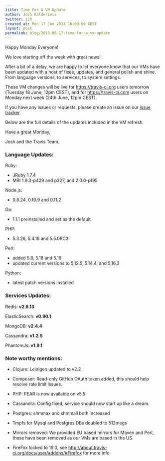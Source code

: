 ```yaml
---
title: Time For A VM Update
author: Josh Kalderimis
twitter: j2h
created_at: Mon 17 Jun 2013 16:00:00 CEST
layout: post
permalink: blog/2013-06-17-time-for-a-vm-update
---
```


Happy Monday Everyone!

We love starting off the week with great news!

After a bit of a delay, we are happy to let everyone know that our VMs have been updated with a host of fixes, updates, and general polish and shine. From language versions, to services, to system settings.

These VM changes will be live for https://travis-ci.org users tomorrow (Tuesday 18 June, 12pm CEST), and for https://travis-ci.com users on Monday next week (24th June, 12pm CEST).

If you have any issues or requests, please create an issue on our [issue tracker](https://github.com/travis-ci/travis-ci/issues).

Below are the full details of the updates included in the VM refresh.

Have a great Monday,

Josh and the Travis Team.


### Language Updates:

Ruby:

- JRuby 1.7.4
- MRI 1.9.3-p429 and p327, and 2.0.0-p195

Node.js:

- 0.8.24, 0.10.9 and 0.11.2 

Go:

- 1.1.1 preinstalled and set as the default

PHP:

- 5.3.26, 5.4.16 and 5.5.0RC3

Perl:

- added 5.8, 5.18 and 5.19
- updated current versions to 5.12.5, 5.14.4, and 5.16.3

Python:

- latest patch versions installed


### Services Updates:

Redis: **v2.6.13**

ElasticSearch: **v0.90.1**

MongoDB: **v2.4.4**

Cassandra: **v1.2.5**

PhantomJs: **v1.9.1**


### Note worthy mentions:

- Clojure: Leinigen updated to v2.2 

- Composer: Read-only GitHub OAuth token added, this should help resolve rate limit issues.

- PHP: PEAR is now available on v5.5

- Cassandra: Config fixed, service should now start up like a dream.

- Postgres: shmmax and shmmall both increased

- Tmpfs for Mysql and Postgres DBs doubled to 512megs

- Mirrors removed: We provided EU based mirrors for Maven and Perl, these have been removed as our VMs are based in the US.

- FireFox locked to 19.0, see http://about.travis-ci.org/docs/user/addons/#Firefox for more info
